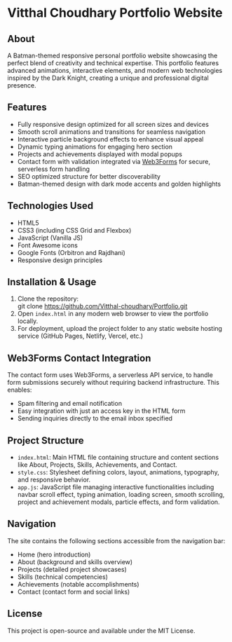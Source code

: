# Vitthal Choudhary Portfolio Website

## About
A Batman-themed responsive personal portfolio website showcasing the perfect blend of creativity and technical expertise. This portfolio features advanced animations, interactive elements, and modern web technologies inspired by the Dark Knight, creating a unique and professional digital presence.

## Features
- Fully responsive design optimized for all screen sizes and devices  
- Smooth scroll animations and transitions for seamless navigation  
- Interactive particle background effects to enhance visual appeal  
- Dynamic typing animations for engaging hero section  
- Projects and achievements displayed with modal popups  
- Contact form with validation integrated via [Web3Forms](https://web3forms.com) for secure, serverless form handling  
- SEO optimized structure for better discoverability  
- Batman-themed design with dark mode accents and golden highlights  

## Technologies Used
- HTML5  
- CSS3 (including CSS Grid and Flexbox)  
- JavaScript (Vanilla JS)  
- Font Awesome icons  
- Google Fonts (Orbitron and Rajdhani)  
- Responsive design principles  

## Installation & Usage
1. Clone the repository:  
git clone https://github.com/Vitthal-choudhary/Portfolio.git
2. Open `index.html` in any modern web browser to view the portfolio locally.  
3. For deployment, upload the project folder to any static website hosting service (GitHub Pages, Netlify, Vercel, etc.)  

## Web3Forms Contact Integration
The contact form uses Web3Forms, a serverless API service, to handle form submissions securely without requiring backend infrastructure. This enables:
- Spam filtering and email notification  
- Easy integration with just an access key in the HTML form  
- Sending inquiries directly to the email inbox specified  

## Project Structure
- `index.html`: Main HTML file containing structure and content sections like About, Projects, Skills, Achievements, and Contact.  
- `style.css`: Stylesheet defining colors, layout, animations, typography, and responsive behavior.  
- `app.js`: JavaScript file managing interactive functionalities including navbar scroll effect, typing animation, loading screen, smooth scrolling, project and achievement modals, particle effects, and form validation.  

## Navigation
The site contains the following sections accessible from the navigation bar:
- Home (hero introduction)  
- About (background and skills overview)  
- Projects (detailed project showcases)  
- Skills (technical competencies)  
- Achievements (notable accomplishments)  
- Contact (contact form and social links) 

## License
This project is open-source and available under the MIT License.
